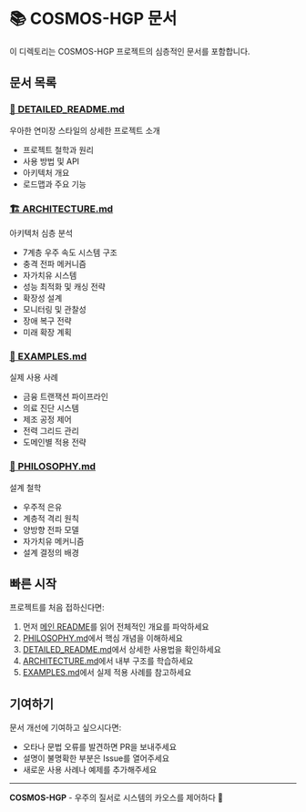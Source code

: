 # 📚 COSMOS-HGP 문서

이 디렉토리는 COSMOS-HGP 프로젝트의 심층적인 문서를 포함합니다.

## 문서 목록

### [📖 DETAILED_README.md](./DETAILED_README.md)
우아한 연미장 스타일의 상세한 프로젝트 소개
- 프로젝트 철학과 원리
- 사용 방법 및 API
- 아키텍처 개요
- 로드맵과 주요 기능

### [🏗️ ARCHITECTURE.md](./ARCHITECTURE.md)
아키텍처 심층 분석
- 7계층 우주 속도 시스템 구조
- 충격 전파 메커니즘
- 자가치유 시스템
- 성능 최적화 및 캐싱 전략
- 확장성 설계
- 모니터링 및 관찰성
- 장애 복구 전략
- 미래 확장 계획

### [💼 EXAMPLES.md](./EXAMPLES.md)
실제 사용 사례
- 금융 트랜잭션 파이프라인
- 의료 진단 시스템
- 제조 공정 제어
- 전력 그리드 관리
- 도메인별 적용 전략

### [🎨 PHILOSOPHY.md](./PHILOSOPHY.md)
설계 철학
- 우주적 은유
- 계층적 격리 원칙
- 양방향 전파 모델
- 자가치유 메커니즘
- 설계 결정의 배경

## 빠른 시작

프로젝트를 처음 접하신다면:
1. 먼저 [메인 README](../README.md)를 읽어 전체적인 개요를 파악하세요
2. [PHILOSOPHY.md](./PHILOSOPHY.md)에서 핵심 개념을 이해하세요
3. [DETAILED_README.md](./DETAILED_README.md)에서 상세한 사용법을 확인하세요
4. [ARCHITECTURE.md](./ARCHITECTURE.md)에서 내부 구조를 학습하세요
5. [EXAMPLES.md](./EXAMPLES.md)에서 실제 적용 사례를 참고하세요

## 기여하기

문서 개선에 기여하고 싶으시다면:
- 오타나 문법 오류를 발견하면 PR을 보내주세요
- 설명이 불명확한 부분은 Issue를 열어주세요
- 새로운 사용 사례나 예제를 추가해주세요

---

**COSMOS-HGP** - 우주의 질서로 시스템의 카오스를 제어하다 🌌
